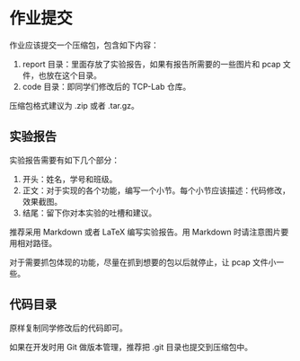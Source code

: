 # 作业提交

作业应该提交一个压缩包，包含如下内容：

1. report 目录：里面存放了实验报告，如果有报告所需要的一些图片和 pcap 文件，也放在这个目录。
2. code 目录：即同学们修改后的 TCP-Lab 仓库。

压缩包格式建议为 .zip 或者 .tar.gz。

## 实验报告

实验报告需要有如下几个部分：

1. 开头：姓名，学号和班级。
2. 正文：对于实现的各个功能，编写一个小节。每个小节应该描述：代码修改，效果截图。
3. 结尾：留下你对本实验的吐槽和建议。

推荐采用 Markdown 或者 LaTeX 编写实验报告。用 Markdown 时请注意图片要用相对路径。

对于需要抓包体现的功能，尽量在抓到想要的包以后就停止，让 pcap 文件小一些。

## 代码目录

原样复制同学修改后的代码即可。

如果在开发时用 Git 做版本管理，推荐把 .git 目录也提交到压缩包中。